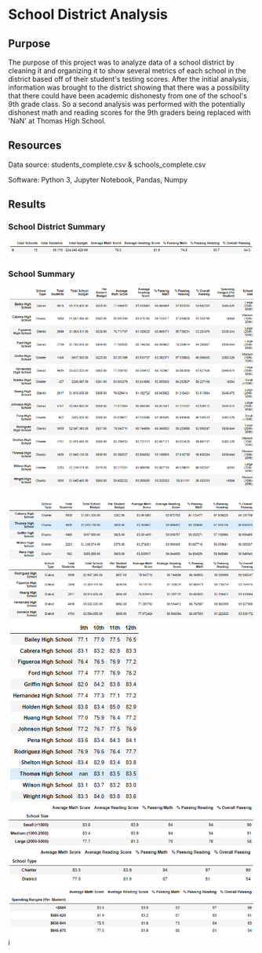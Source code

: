 # School District Analysis

## Purpose
The purpose of this project was to analyze data of a school district by cleaning it and organizing it to show several metrics of each school in the district based off of their student's testing scores. After the initial analysis, information was brought to the district showing that there was a possibility that there could have been academic dishonesty from one of the school's 9th grade class. So a second analysis was performed with the potentially dishonest math and reading scores for the 9th graders being replaced with 'NaN' at Thomas High School. 

## Resources
Data source: students_complete.csv & schools_complete.csv

Software: Python 3, Jupyter Notebook, Pandas, Numpy

## Results
### School District Summary 
<img src="analysis/district_summary_df.png" >

### School Summary 
<img src="analysis/per_school_summary_df.png" >

### 

<img src="analysis/top_schools.png" >
<img src="analysis/bottom_schools.png" >

<img src="analysis/avg_math_scores.png" >
<img src="analysis/school_size.png" >
<img src="analysis/school_type.png" >
<img src="analysis/student_budget.png" >
i
